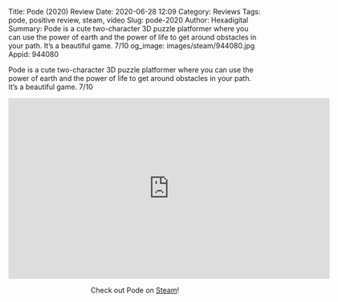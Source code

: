 Title: Pode (2020) Review
Date: 2020-06-28 12:09
Category: Reviews
Tags: pode, positive review, steam, video
Slug: pode-2020
Author: Hexadigital
Summary: Pode is a cute two-character 3D puzzle platformer where you can use the power of earth and the power of life to get around obstacles in your path. It’s a beautiful game. 7/10
og_image: images/steam/944080.jpg
Appid: 944080

Pode is a cute two-character 3D puzzle platformer where you can use the power of earth and the power of life to get around obstacles in your path. It’s a beautiful game. 7/10

<center><iframe src="https://www.youtube.com/embed/DRdsBJpkklo?feature=oembed" allow="accelerometer; autoplay; encrypted-media; gyroscope; picture-in-picture" width="640" height="360" frameborder="0"></iframe>

Check out Pode on [Steam](https://store.steampowered.com/app/944080/?curator_clanid=34633900)!</center>